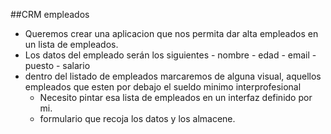 ##CRM empleados

  - Queremos crear una aplicacion que nos permita dar alta empleados en un lista de empleados.
  - Los datos del empleado serán los siguientes
              - nombre
              - edad
              - email
              - puesto
              - salario
  - dentro del listado de empleados marcaremos de alguna visual, aquellos empleados que esten por debajo el sueldo minimo interprofesional
    - Necesito pintar esa lista de empleados en un interfaz definido por mi.
    - formulario que recoja los datos y los almacene.